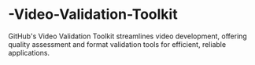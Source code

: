 # -Video-Validation-Toolkit
GitHub's Video Validation Toolkit streamlines video development, offering quality assessment and format validation tools for efficient, reliable applications.
